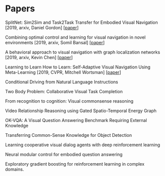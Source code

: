 # Papers

SplitNet: Sim2Sim and Task2Task Transfer for Embodied Visual Navigation \[2019, arxiv, Daniel Gordon\] \[[paper](https://arxiv.org/pdf/1905.07512.pdf)\]

Combining optimal control and learning for visual navigation in novel environments \[2019, arxiv, Somil Bansal\] \[[paper](https://arxiv.org/pdf/1903.02531.pdf)\]

A behavioral approach to visual navigation with graph localization networks \[2019, arxiv, Kevin Chen\] \[[paper](https://arxiv.org/pdf/1903.00445.pdf)\]

Learning to Learn How to Learn: Self-Adaptive Visual Navigation Using Meta-Learning \[2019, CVPR, Mitchell Wortsman\] \[[paper](http://openaccess.thecvf.com/content_CVPR_2019/papers/Wortsman_Learning_to_Learn_How_to_Learn_Self-Adaptive_Visual_Navigation_Using_CVPR_2019_paper.pdf)\]

Conditional Driving from Natural Language Instructions

Two Body Problem: Collaborative Visual Task Completion

From recognition to cognition: Visual commonsense reasoning

Video Relationship Reasoning using Gated Spatio-Temporal Energy Graph

OK-VQA: A Visual Question Answering Benchmark Requiring External Knowledge

Transferring Common-Sense Knowledge for Object Detection

Learning cooperative visual dialog agents with deep reinforcement learning

Neural modular control for embodied question answering

Exploratory gradient boosting for reinforcement learning in complex domains.

